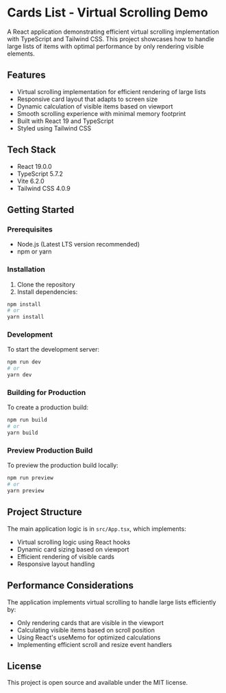 # Cards List - Virtual Scrolling Demo

A React application demonstrating efficient virtual scrolling implementation with TypeScript and Tailwind CSS. This project showcases how to handle large lists of items with optimal performance by only rendering visible elements.

## Features

- Virtual scrolling implementation for efficient rendering of large lists
- Responsive card layout that adapts to screen size
- Dynamic calculation of visible items based on viewport
- Smooth scrolling experience with minimal memory footprint
- Built with React 19 and TypeScript
- Styled using Tailwind CSS

## Tech Stack

- React 19.0.0
- TypeScript 5.7.2
- Vite 6.2.0
- Tailwind CSS 4.0.9

## Getting Started

### Prerequisites

- Node.js (Latest LTS version recommended)
- npm or yarn

### Installation

1. Clone the repository
2. Install dependencies:
```bash
npm install
# or
yarn install
```

### Development

To start the development server:

```bash
npm run dev
# or
yarn dev
```

### Building for Production

To create a production build:

```bash
npm run build
# or
yarn build
```

### Preview Production Build

To preview the production build locally:

```bash
npm run preview
# or
yarn preview
```

## Project Structure

The main application logic is in `src/App.tsx`, which implements:
- Virtual scrolling logic using React hooks
- Dynamic card sizing based on viewport
- Efficient rendering of visible cards
- Responsive layout handling

## Performance Considerations

The application implements virtual scrolling to handle large lists efficiently by:
- Only rendering cards that are visible in the viewport
- Calculating visible items based on scroll position
- Using React's useMemo for optimized calculations
- Implementing efficient scroll and resize event handlers

## License

This project is open source and available under the MIT license.

